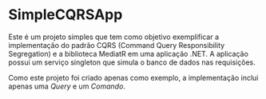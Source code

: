 # SimpleCQRSApp

Este é um projeto simples que tem como objetivo exemplificar a implementação do padrão CQRS (Command Query Responsibility Segregation) e a biblioteca MediatR em uma aplicação .NET. A aplicação possui um serviço singleton que simula o banco de dados nas requisições.

Como este projeto foi criado apenas como exemplo, a implementação inclui apenas uma *Query* e um *Comando*.
